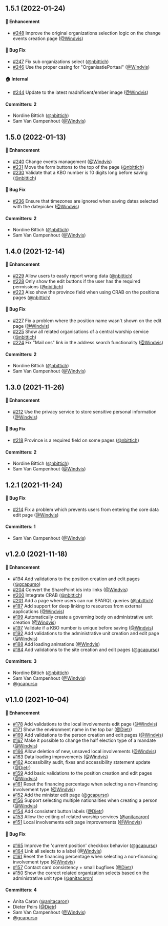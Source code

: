 



## 1.5.1 (2022-01-24)

#### :rocket: Enhancement
* [#248](https://github.com/lblod/frontend-contact-hub/pull/248) Improve the original organizations selection logic on the change events creation page ([@Windvis](https://github.com/Windvis))

#### :bug: Bug Fix
* [#247](https://github.com/lblod/frontend-contact-hub/pull/247) Fix sub organizations select ([@nbittich](https://github.com/nbittich))
* [#246](https://github.com/lblod/frontend-contact-hub/pull/246) Use the proper casing for "OrganisatiePortaal" ([@Windvis](https://github.com/Windvis))

#### :house: Internal
* [#244](https://github.com/lblod/frontend-contact-hub/pull/244) Update to the latest madnificent/ember image ([@Windvis](https://github.com/Windvis))

#### Committers: 2
- Nordine Bittich ([@nbittich](https://github.com/nbittich))
- Sam Van Campenhout ([@Windvis](https://github.com/Windvis))


## 1.5.0 (2022-01-13)

#### :rocket: Enhancement
* [#240](https://github.com/lblod/frontend-contact-hub/pull/240) Change events management ([@Windvis](https://github.com/Windvis))
* [#231](https://github.com/lblod/frontend-contact-hub/pull/231) Move the form buttons to the top of the page ([@nbittich](https://github.com/nbittich))
* [#230](https://github.com/lblod/frontend-contact-hub/pull/230) Validate that a KBO number is 10 digits long before saving ([@nbittich](https://github.com/nbittich))

#### :bug: Bug Fix
* [#236](https://github.com/lblod/frontend-contact-hub/pull/236) Ensure that timezones are ignored when saving dates selected with the datepicker ([@Windvis](https://github.com/Windvis))

#### Committers: 2
- Nordine Bittich ([@nbittich](https://github.com/nbittich))
- Sam Van Campenhout ([@Windvis](https://github.com/Windvis))


## 1.4.0 (2021-12-14)

#### :rocket: Enhancement
* [#229](https://github.com/lblod/frontend-contact-hub/pull/229) Allow users to easily report wrong data ([@nbittich](https://github.com/nbittich))
* [#228](https://github.com/lblod/frontend-contact-hub/pull/228) Only show the edit buttons if the user has the required permissions ([@nbittich](https://github.com/nbittich))
* [#223](https://github.com/lblod/frontend-contact-hub/pull/223) Also show the province field when using CRAB on the positions pages ([@nbittich](https://github.com/nbittich))

#### :bug: Bug Fix
* [#227](https://github.com/lblod/frontend-contact-hub/pull/227) Fix a problem where the position name wasn't shown on the edit page ([@Windvis](https://github.com/Windvis))
* [#225](https://github.com/lblod/frontend-contact-hub/pull/225) Show all related organisations of a central worship service ([@nbittich](https://github.com/nbittich))
* [#224](https://github.com/lblod/frontend-contact-hub/pull/224) Fix "Mail ons" link in the address search functionality ([@Windvis](https://github.com/Windvis))

#### Committers: 2
- Nordine Bittich ([@nbittich](https://github.com/nbittich))
- Sam Van Campenhout ([@Windvis](https://github.com/Windvis))


## 1.3.0 (2021-11-26)

#### :rocket: Enhancement
* [#212](https://github.com/lblod/frontend-contact-hub/pull/212) Use the privacy service to store sensitive personal information ([@Windvis](https://github.com/Windvis))

#### :bug: Bug Fix
* [#218](https://github.com/lblod/frontend-contact-hub/pull/218) Province is a required field on some pages ([@nbittich](https://github.com/nbittich))

#### Committers: 2
- Nordine Bittich ([@nbittich](https://github.com/nbittich))
- Sam Van Campenhout ([@Windvis](https://github.com/Windvis))


## 1.2.1 (2021-11-24)

#### :bug: Bug Fix
* [#214](https://github.com/lblod/frontend-contact-hub/pull/214) Fix a problem which prevents users from entering the core data edit page ([@Windvis](https://github.com/Windvis))

#### Committers: 1
- Sam Van Campenhout ([@Windvis](https://github.com/Windvis))


## v1.2.0 (2021-11-18)

#### :rocket: Enhancement
* [#194](https://github.com/lblod/frontend-contact-hub/pull/194) Add validations to the position creation and edit pages ([@gcapurso](https://github.com/gcapurso))
* [#204](https://github.com/lblod/frontend-contact-hub/pull/204) Convert the SharePoint ids into links ([@Windvis](https://github.com/Windvis))
* [#200](https://github.com/lblod/frontend-contact-hub/pull/200) Integrate CRAB ([@nbittich](https://github.com/nbittich))
* [#201](https://github.com/lblod/frontend-contact-hub/pull/201) Add a page where users can run SPARQL queries ([@nbittich](https://github.com/nbittich))
* [#187](https://github.com/lblod/frontend-contact-hub/pull/187) Add support for deep linking to resources from external applications ([@Windvis](https://github.com/Windvis))
* [#199](https://github.com/lblod/frontend-contact-hub/pull/199) Automatically create a governing body on administrative unit creation ([@Windvis](https://github.com/Windvis))
* [#197](https://github.com/lblod/frontend-contact-hub/pull/197) Validate if a KBO number is unique before saving  ([@Windvis](https://github.com/Windvis))
* [#192](https://github.com/lblod/frontend-contact-hub/pull/192) Add validations to the administrative unit creation and edit page ([@Windvis](https://github.com/Windvis))
* [#188](https://github.com/lblod/frontend-contact-hub/pull/188) Add loading animations ([@Windvis](https://github.com/Windvis))
* [#184](https://github.com/lblod/frontend-contact-hub/pull/184) Add validations to the site creation and edit pages ([@gcapurso](https://github.com/gcapurso))

#### Committers: 3
- Nordine Bittich ([@nbittich](https://github.com/nbittich))
- Sam Van Campenhout ([@Windvis](https://github.com/Windvis))
- [@gcapurso](https://github.com/gcapurso)


## v1.1.0 (2021-10-04)

#### :rocket: Enhancement
* [#178](https://github.com/lblod/frontend-contact-hub/pull/178) Add validations to the local involvements edit page ([@Windvis](https://github.com/Windvis))
* [#171](https://github.com/lblod/frontend-contact-hub/pull/171) Show the environment name in the top bar ([@Dietr](https://github.com/Dietr))
* [#169](https://github.com/lblod/frontend-contact-hub/pull/169) Add validations to the person creation and edit pages ([@Windvis](https://github.com/Windvis))
* [#167](https://github.com/lblod/frontend-contact-hub/pull/167) Make it possible to change the half election type of a mandate ([@Windvis](https://github.com/Windvis))
* [#166](https://github.com/lblod/frontend-contact-hub/pull/166) Allow deletion of new, unsaved local involvements ([@Windvis](https://github.com/Windvis))
* [#163](https://github.com/lblod/frontend-contact-hub/pull/163) Data loading improvements ([@Windvis](https://github.com/Windvis))
* [#162](https://github.com/lblod/frontend-contact-hub/pull/162) Accessibility audit, fixes and accessibility statement update ([@Dietr](https://github.com/Dietr))
* [#159](https://github.com/lblod/frontend-contact-hub/pull/159) Add basic validations to the position creation and edit pages ([@Windvis](https://github.com/Windvis))
* [#161](https://github.com/lblod/frontend-contact-hub/pull/161) Reset the financing percentage when selecting a non-financing involvement type ([@Windvis](https://github.com/Windvis))
* [#152](https://github.com/lblod/frontend-contact-hub/pull/152) Add the minister edit page ([@gcapurso](https://github.com/gcapurso))
* [#156](https://github.com/lblod/frontend-contact-hub/pull/156) Support selecting multiple nationalities when creating a person ([@Windvis](https://github.com/Windvis))
* [#154](https://github.com/lblod/frontend-contact-hub/pull/154) Add consistent button labels ([@Dietr](https://github.com/Dietr))
* [#153](https://github.com/lblod/frontend-contact-hub/pull/153) Allow the editing of related worship services ([@anitacaron](https://github.com/anitacaron))
* [#151](https://github.com/lblod/frontend-contact-hub/pull/151) Local involvements edit page improvements ([@Windvis](https://github.com/Windvis))

#### :bug: Bug Fix
* [#165](https://github.com/lblod/frontend-contact-hub/pull/165) Improve the 'current position' checkbox behavior ([@gcapurso](https://github.com/gcapurso))
* [#164](https://github.com/lblod/frontend-contact-hub/pull/164) Link all selects to a label ([@Windvis](https://github.com/Windvis))
* [#161](https://github.com/lblod/frontend-contact-hub/pull/161) Reset the financing percentage when selecting a non-financing involvement type ([@Windvis](https://github.com/Windvis))
* [#157](https://github.com/lblod/frontend-contact-hub/pull/157) Contact card consistency + small bugfixes ([@Dietr](https://github.com/Dietr))
* [#150](https://github.com/lblod/frontend-contact-hub/pull/150) Show the correct related organization selects based on the administrative unit type ([@anitacaron](https://github.com/anitacaron))

#### Committers: 4
- Anita Caron ([@anitacaron](https://github.com/anitacaron))
- Dieter Peirs ([@Dietr](https://github.com/Dietr))
- Sam Van Campenhout ([@Windvis](https://github.com/Windvis))
- [@gcapurso](https://github.com/gcapurso)
